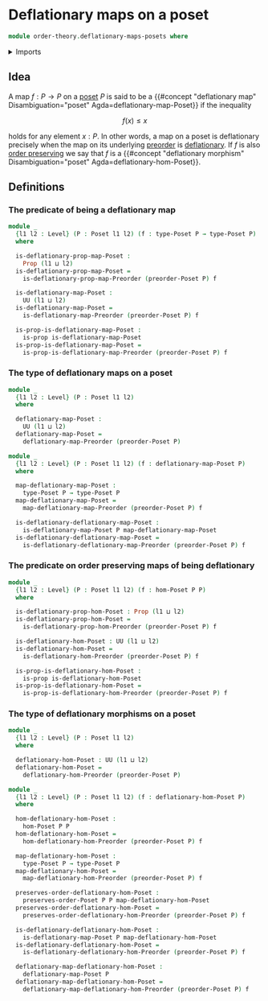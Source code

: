 # Deflationary maps on a poset

```agda
module order-theory.deflationary-maps-posets where
```

<details><summary>Imports</summary>

```agda
open import foundation.dependent-pair-types
open import foundation.propositions
open import foundation.subtypes
open import foundation.universe-levels

open import order-theory.deflationary-maps-preorders
open import order-theory.order-preserving-maps-posets
open import order-theory.posets
```

</details>

## Idea

A map $f : P → P$ on a [poset](order-theory.posets.md) $P$ is said to be a
{{#concept "deflationary map" Disambiguation="poset" Agda=deflationary-map-Poset}}
if the inequality

$$
  f(x) \leq x
$$

holds for any element $x : P$. In other words, a map on a poset is deflationary
precisely when the map on its underlying [preorder](order-theory.preorders.md)
is [deflationary](order-theory.deflationary-maps-preorders.md). If $f$ is also
[order preserving](order-theory.order-preserving-maps-posets.md) we say that $f$
is a
{{#concept "deflationary morphism" Disambiguation="poset" Agda=deflationary-hom-Poset}}.

## Definitions

### The predicate of being a deflationary map

```agda
module _
  {l1 l2 : Level} (P : Poset l1 l2) (f : type-Poset P → type-Poset P)
  where

  is-deflationary-prop-map-Poset :
    Prop (l1 ⊔ l2)
  is-deflationary-prop-map-Poset =
    is-deflationary-prop-map-Preorder (preorder-Poset P) f

  is-deflationary-map-Poset :
    UU (l1 ⊔ l2)
  is-deflationary-map-Poset =
    is-deflationary-map-Preorder (preorder-Poset P) f

  is-prop-is-deflationary-map-Poset :
    is-prop is-deflationary-map-Poset
  is-prop-is-deflationary-map-Poset =
    is-prop-is-deflationary-map-Preorder (preorder-Poset P) f
```

### The type of deflationary maps on a poset

```agda
module _
  {l1 l2 : Level} (P : Poset l1 l2)
  where

  deflationary-map-Poset :
    UU (l1 ⊔ l2)
  deflationary-map-Poset =
    deflationary-map-Preorder (preorder-Poset P)

module _
  {l1 l2 : Level} (P : Poset l1 l2) (f : deflationary-map-Poset P)
  where

  map-deflationary-map-Poset :
    type-Poset P → type-Poset P
  map-deflationary-map-Poset =
    map-deflationary-map-Preorder (preorder-Poset P) f

  is-deflationary-deflationary-map-Poset :
    is-deflationary-map-Poset P map-deflationary-map-Poset
  is-deflationary-deflationary-map-Poset =
    is-deflationary-deflationary-map-Preorder (preorder-Poset P) f
```

### The predicate on order preserving maps of being deflationary

```agda
module _
  {l1 l2 : Level} (P : Poset l1 l2) (f : hom-Poset P P)
  where

  is-deflationary-prop-hom-Poset : Prop (l1 ⊔ l2)
  is-deflationary-prop-hom-Poset =
    is-deflationary-prop-hom-Preorder (preorder-Poset P) f

  is-deflationary-hom-Poset : UU (l1 ⊔ l2)
  is-deflationary-hom-Poset =
    is-deflationary-hom-Preorder (preorder-Poset P) f

  is-prop-is-deflationary-hom-Poset :
    is-prop is-deflationary-hom-Poset
  is-prop-is-deflationary-hom-Poset =
    is-prop-is-deflationary-hom-Preorder (preorder-Poset P) f
```

### The type of deflationary morphisms on a poset

```agda
module _
  {l1 l2 : Level} (P : Poset l1 l2)
  where

  deflationary-hom-Poset : UU (l1 ⊔ l2)
  deflationary-hom-Poset =
    deflationary-hom-Preorder (preorder-Poset P)

module _
  {l1 l2 : Level} (P : Poset l1 l2) (f : deflationary-hom-Poset P)
  where

  hom-deflationary-hom-Poset :
    hom-Poset P P
  hom-deflationary-hom-Poset =
    hom-deflationary-hom-Preorder (preorder-Poset P) f

  map-deflationary-hom-Poset :
    type-Poset P → type-Poset P
  map-deflationary-hom-Poset =
    map-deflationary-hom-Preorder (preorder-Poset P) f

  preserves-order-deflationary-hom-Poset :
    preserves-order-Poset P P map-deflationary-hom-Poset
  preserves-order-deflationary-hom-Poset =
    preserves-order-deflationary-hom-Preorder (preorder-Poset P) f

  is-deflationary-deflationary-hom-Poset :
    is-deflationary-map-Poset P map-deflationary-hom-Poset
  is-deflationary-deflationary-hom-Poset =
    is-deflationary-deflationary-hom-Preorder (preorder-Poset P) f

  deflationary-map-deflationary-hom-Poset :
    deflationary-map-Poset P
  deflationary-map-deflationary-hom-Poset =
    deflationary-map-deflationary-hom-Preorder (preorder-Poset P) f
```
